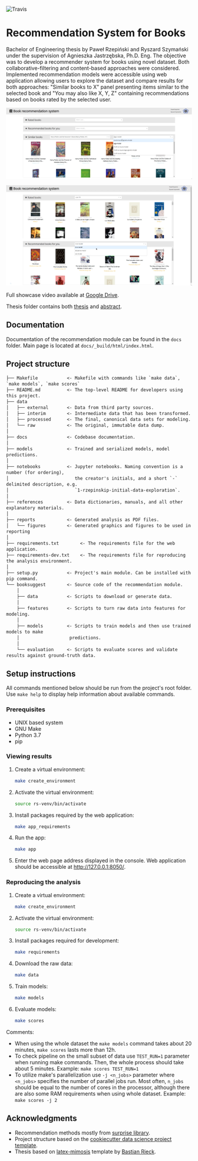 ![Travis](https://travis-ci.com/szymanskir/Recommendation-system.svg?token=vMgapB9HzV6RFvox4Fiq&branch=master)

# Recommendation System for Books

Bachelor of Engineering thesis by Paweł Rzepiński and Ryszard Szymański under the supervision of Agnieszka Jastrzębska, Ph.D. Eng. The objective was to develop a recommender system for books using novel dataset. Both collaborative-filtering and content-based approaches were considered. Implemented recommendation models were accessible using web application allowing users to explore the dataset and compare results for both approaches: "Similar books to X" panel presenting items similar to the selected book and "You may also like X, Y, Z" containing recommendations based on books rated by the selected user.

![content-based methods](https://github.com/szymanskir/booksuggest/blob/master/docs/cb-screen.png "Content-based methods")

![collaborative filtering methods](https://github.com/szymanskir/booksuggest/blob/master/docs/cf-screen.png "Collaborative filtering methods")

Full showcase video available at [Google Drive](https://drive.google.com/open?id=1Se6Xu496xKTsYOAvgedjifapsvz2zaTD).

Thesis folder contains both [thesis](thesis/thesis.pdf) and [abstract](thesis/abstract-EN.pdf).

## Documentation

Documentation of the recommendation module can be found in the `docs` folder. Main page is located at `docs/_build/html/index.html`.

## Project structure

    ├── Makefile           <- Makefile with commands like `make data`, `make models`, `make scores`
    ├── README.md          <- The top-level README for developers using this project.
    ├── data
    │   ├── external       <- Data from third party sources.
    │   ├── interim        <- Intermediate data that has been transformed.
    │   ├── processed      <- The final, canonical data sets for modeling.
    │   └── raw            <- The original, immutable data dump.
    │
    ├── docs               <- Codebase documentation.
    │
    ├── models             <- Trained and serialized models, model predictions.
    │
    ├── notebooks          <- Jupyter notebooks. Naming convention is a number (for ordering),
    │                         the creator's initials, and a short `-` delimited description, e.g.
    │                         `1-rzepinskip-initial-data-exploration`.
    │
    ├── references         <- Data dictionaries, manuals, and all other explanatory materials.
    │
    ├── reports            <- Generated analysis as PDF files.
    │   └── figures        <- Generated graphics and figures to be used in reporting
    │
    ├── requirements.txt        <- The requirements file for the web application.
    ├── requirements-dev.txt    <- The requirements file for reproducing the analysis environment.
    │
    ├── setup.py           <- Project's main module. Can be installed with pip command.
    └── booksuggest        <- Source code of the recommendation module.
        │
        ├── data           <- Scripts to download or generate data.
        │
        ├── features       <- Scripts to turn raw data into features for modeling.
        │
        ├── models         <- Scripts to train models and then use trained models to make
        │                   predictions.
        │
        └── evaluation     <- Scripts to evaluate scores and validate results against ground-truth data.

## Setup instructions

All commands mentioned below should be run from the project's root folder. Use `make help` to display help information about available commands.

### Prerequisites

- UNIX based system
- GNU Make
- Python 3.7
- pip

### Viewing results

1. Create a virtual environment:
    ```bash
    make create_environment
    ```
2. Activate the virtual environment:
    ```bash
    source rs-venv/bin/activate
    ```
3. Install packages required by the web application:
    ```bash
    make app_requirements
    ```
4. Run the app:
    ```bash
    make app
    ```
5. Enter the web page address displayed in the console. Web application should be accessible at <http://127.0.0.1:8050/>.

### Reproducing the analysis

1. Create a virtual environment:
    ```bash
    make create_environment
    ```
2. Activate the virtual environment:
    ```bash
    source rs-venv/bin/activate
    ```
3. Install packages required for development:
    ```bash
    make requirements
    ```
4. Download the raw data:
    ```bash
    make data
    ```
5. Train models:
    ```bash
    make models
    ```
6. Evaluate models:
    ```bash
    make scores
    ```

Comments:

- When using the whole dataset the `make models` command takes about 20 minutes, `make scores` lasts more than 12h.
- To check pipeline on the small subset of data use `TEST_RUN=1` parameter when running make commands. Then, the whole process should take about 5 minutes. Example: `make scores TEST_RUN=1`
- To utilize make's parallelization use `-j <n_jobs>` parameter where `<n_jobs>` specifies the number of parallel jobs run. Most often, `n_jobs` should be equal to the number of cores in the processor, although there are also some RAM requirements when using whole dataset. Example: `make scores -j 2`

## Acknowledgments

- Recommendation methods mostly from [surprise library](https://github.com/NicolasHug/Surprise).
- Project structure based on the [cookiecutter data science project template](https://drivendata.github.io/cookiecutter-data-science/).
- Thesis based on [latex-mimosis](https://github.com/rzepinskip/latex-mimosis) template by [Bastian Rieck](https://bastian.rieck.me/).
